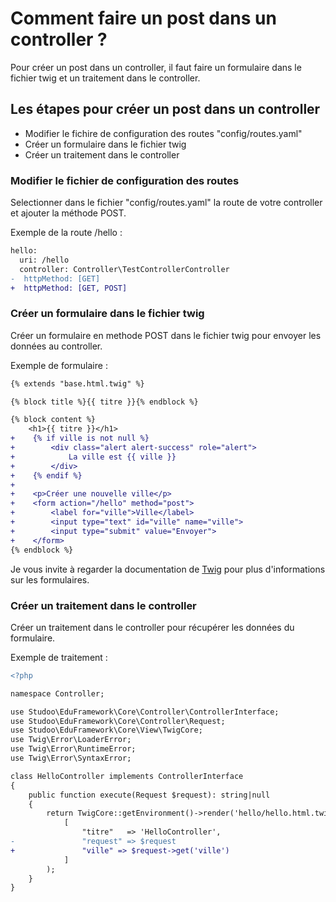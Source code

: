 # Comment faire un post dans un controller ?

Pour créer un post dans un controller, il faut faire un formulaire dans le fichier twig et un traitement dans le controller.

## Les étapes pour créer un post dans un controller

- Modifier le fichire de configuration des routes "config/routes.yaml"
- Créer un formulaire dans le fichier twig
- Créer un traitement dans le controller

### Modifier le fichier de configuration des routes

Selectionner dans le fichier "config/routes.yaml" la route de votre controller et ajouter la méthode POST.

Exemple de la route /hello :

```diff
hello:
  uri: /hello
  controller: Controller\TestControllerController
-  httpMethod: [GET]
+  httpMethod: [GET, POST]
```

### Créer un formulaire dans le fichier twig

Créer un formulaire en methode POST dans le fichier twig pour envoyer les données au controller.

Exemple de formulaire :

```diff
{% extends "base.html.twig" %}

{% block title %}{{ titre }}{% endblock %}

{% block content %}
    <h1>{{ titre }}</h1>
+    {% if ville is not null %}
+        <div class="alert alert-success" role="alert">
+            La ville est {{ ville }}
+        </div>
+    {% endif %}
+
+    <p>Créer une nouvelle ville</p>
+    <form action="/hello" method="post">
+        <label for="ville">Ville</label>
+        <input type="text" id="ville" name="ville">
+        <input type="submit" value="Envoyer">
+    </form>
{% endblock %}
```

Je vous invite à regarder la documentation de [Twig](https://twig.symfony.com/doc/3.x/) pour plus d'informations sur les formulaires.

### Créer un traitement dans le controller

Créer un traitement dans le controller pour récupérer les données du formulaire.

Exemple de traitement :

```diff
<?php

namespace Controller;

use Studoo\EduFramework\Core\Controller\ControllerInterface;
use Studoo\EduFramework\Core\Controller\Request;
use Studoo\EduFramework\Core\View\TwigCore;
use Twig\Error\LoaderError;
use Twig\Error\RuntimeError;
use Twig\Error\SyntaxError;

class HelloController implements ControllerInterface
{
	public function execute(Request $request): string|null
	{
		return TwigCore::getEnvironment()->render('hello/hello.html.twig',
		    [
		        "titre"   => 'HelloController',
- 		        "request" => $request
+ 		        "ville" => $request->get('ville')
		    ]
		);
	}
}
```

